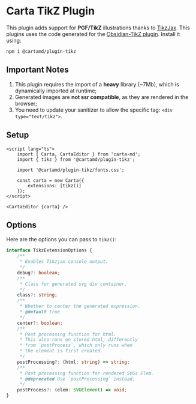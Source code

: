 # Carta TikZ Plugin

This plugin adds support for **PGF/TikZ** illustrations thanks to [TikzJax](https://tikzjax.com/). This plugins uses the code generated for the [Obsidian-TikZ plugin](https://github.com/artisticat1/obsidian-tikzjax). Install it using:

```
npm i @cartamd/plugin-tikz
```

## Important Notes

1. This plugin requires the import of a **heavy** library (~7Mb), which is dynamically imported at runtime;
2. Generated images are **not ssr compatible**, as they are rendered in the browser;
3. You need to update your sanitizer to allow the specific tag: `<div type="text/tikz">`.

## Setup

```svelte
<script lang="ts">
	import { Carta, CartaEditor } from 'carta-md';
	import { tikz } from '@cartamd/plugin-tikz';

	import '@cartamd/plugin-tikz/fonts.css';

	const carta = new Carta({
		extensions: [tikz()]
	});
</script>

<CartaEditor {carta} />
```

## Options

Here are the options you can pass to `tikz()`:

```ts
interface TikzExtensionOptions {
	/**
	 * Enables Tikzjax console output.
	 */
	debug?: boolean;
	/**
	 * Class for generated svg div container.
	 */
	class?: string;
	/**
	 * Whether to center the generated expression.
	 * @default true
	 */
	center?: boolean;
	/**
	 * Post processing function for html.
	 * This also runs on stored html, differently
	 * from `postProcess`, which only runs when
	 * the element is first created.
	 */
	postProcessing?: (html: string) => string;
	/**
	 * Post processing function for rendered SVGs Elem.
	 * @deprecated Use `postProcessing` instead.
	 */
	postProcess?: (elem: SVGElement) => void;
}
```
